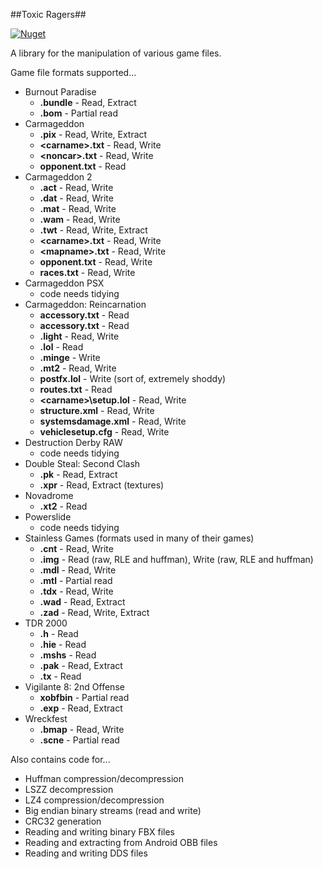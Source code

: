 ##Toxic Ragers##

[![Nuget](https://img.shields.io/nuget/v/ToxicRagers)](https://www.nuget.org/packages/ToxicRagers/)

A library for the manipulation of various game files.

Game file formats supported...

* Burnout Paradise
  * **.bundle** - Read, Extract
  * **.bom** - Partial read
* Carmageddon
  * **.pix** - Read, Write, Extract
  * **\<carname\>.txt** - Read, Write
  * **\<noncar\>.txt** - Read, Write
  * **opponent.txt** - Read
* Carmageddon 2
  * **.act** - Read, Write
  * **.dat** - Read, Write
  * **.mat** - Read, Write
  * **.wam** - Read, Write
  * **.twt** - Read, Write, Extract
  * **\<carname\>.txt** - Read, Write
  * **\<mapname\>.txt** - Read, Write
  * **opponent.txt** - Read, Write
  * **races.txt** - Read, Write
* Carmageddon PSX
  * code needs tidying
* Carmageddon: Reincarnation
  * **accessory.txt** - Read
  * **accessory.txt** - Read
  * **.light** - Read, Write
  * **.lol** - Read
  * **.minge** - Write
  * **.mt2** - Read, Write
  * **postfx.lol** - Write (sort of, extremely shoddy)
  * **routes.txt** - Read
  * **\<carname\>\setup.lol** - Read, Write
  * **structure.xml** - Read, Write
  * **systemsdamage.xml** - Read, Write
  * **vehiclesetup.cfg** - Read, Write
* Destruction Derby RAW
  * code needs tidying
* Double Steal: Second Clash
  * **.pk** - Read, Extract
  * **.xpr** - Read, Extract (textures)
* Novadrome
  * **.xt2** - Read
* Powerslide
  * code needs tidying
* Stainless Games (formats used in many of their games)
  * **.cnt** - Read, Write
  * **.img** - Read (raw, RLE and huffman), Write (raw, RLE and huffman)
  * **.mdl** - Read, Write
  * **.mtl** - Partial read
  * **.tdx** - Read, Write
  * **.wad** - Read, Extract
  * **.zad** - Read, Write, Extract
* TDR 2000
  * **.h** - Read
  * **.hie** - Read
  * **.mshs** - Read
  * **.pak** - Read, Extract
  * **.tx** - Read
* Vigilante 8: 2nd Offense
  * **xobfbin** - Partial read
  * **.exp** - Read, Extract
* Wreckfest
  * **.bmap** - Read, Write
  * **.scne** - Partial read

Also contains code for...
* Huffman compression/decompression
* LSZZ decompression
* LZ4 compression/decompression
* Big endian binary streams (read and write)
* CRC32 generation
* Reading and writing binary FBX files
* Reading and extracting from Android OBB files
* Reading and writing DDS files
